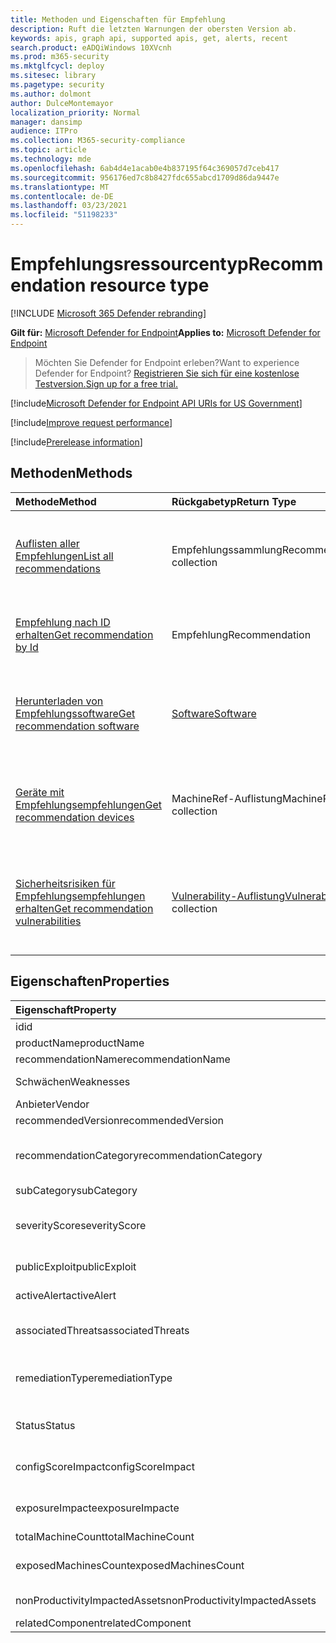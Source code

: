 ```yaml
---
title: Methoden und Eigenschaften für Empfehlung
description: Ruft die letzten Warnungen der obersten Version ab.
keywords: apis, graph api, supported apis, get, alerts, recent
search.product: eADQiWindows 10XVcnh
ms.prod: m365-security
ms.mktglfcycl: deploy
ms.sitesec: library
ms.pagetype: security
ms.author: dolmont
author: DulceMontemayor
localization_priority: Normal
manager: dansimp
audience: ITPro
ms.collection: M365-security-compliance
ms.topic: article
ms.technology: mde
ms.openlocfilehash: 6ab4d4e1acab0e4b837195f64c369057d7ceb417
ms.sourcegitcommit: 956176ed7c8b8427fdc655abcd1709d86da9447e
ms.translationtype: MT
ms.contentlocale: de-DE
ms.lasthandoff: 03/23/2021
ms.locfileid: "51198233"
---
```

# <a name="recommendation-resource-type"></a><span data-ttu-id="d7f0b-104">Empfehlungsressourcentyp</span><span class="sxs-lookup"><span data-stu-id="d7f0b-104">Recommendation resource type</span></span>

[!INCLUDE [Microsoft 365 Defender rebranding](../../includes/microsoft-defender.md)]


<span data-ttu-id="d7f0b-105">**Gilt für:** [Microsoft Defender for Endpoint](https://go.microsoft.com/fwlink/?linkid=2154037)</span><span class="sxs-lookup"><span data-stu-id="d7f0b-105">**Applies to:** [Microsoft Defender for Endpoint](https://go.microsoft.com/fwlink/?linkid=2154037)</span></span>

> <span data-ttu-id="d7f0b-106">Möchten Sie Defender for Endpoint erleben?</span><span class="sxs-lookup"><span data-stu-id="d7f0b-106">Want to experience Defender for Endpoint?</span></span> [<span data-ttu-id="d7f0b-107">Registrieren Sie sich für eine kostenlose Testversion.</span><span class="sxs-lookup"><span data-stu-id="d7f0b-107">Sign up for a free trial.</span></span>](https://www.microsoft.com/microsoft-365/windows/microsoft-defender-atp?ocid=docs-wdatp-exposedapis-abovefoldlink) 

[!include[Microsoft Defender for Endpoint API URIs for US Government](../../includes/microsoft-defender-api-usgov.md)]

[!include[Improve request performance](../../includes/improve-request-performance.md)]


[!include[Prerelease information](../../includes/prerelease.md)]

## <a name="methods"></a><span data-ttu-id="d7f0b-108">Methoden</span><span class="sxs-lookup"><span data-stu-id="d7f0b-108">Methods</span></span>
<span data-ttu-id="d7f0b-109">Methode</span><span class="sxs-lookup"><span data-stu-id="d7f0b-109">Method</span></span> |<span data-ttu-id="d7f0b-110">Rückgabetyp</span><span class="sxs-lookup"><span data-stu-id="d7f0b-110">Return Type</span></span> |<span data-ttu-id="d7f0b-111">Beschreibung</span><span class="sxs-lookup"><span data-stu-id="d7f0b-111">Description</span></span>
:---|:---|:---
[<span data-ttu-id="d7f0b-112">Auflisten aller Empfehlungen</span><span class="sxs-lookup"><span data-stu-id="d7f0b-112">List all recommendations</span></span>](get-all-recommendations.md) | <span data-ttu-id="d7f0b-113">Empfehlungssammlung</span><span class="sxs-lookup"><span data-stu-id="d7f0b-113">Recommendation collection</span></span> | <span data-ttu-id="d7f0b-114">Ruft eine Liste aller Sicherheitsempfehlungen ab, die die Organisation betreffen</span><span class="sxs-lookup"><span data-stu-id="d7f0b-114">Retrieves a list of all security recommendations affecting the organization</span></span>
[<span data-ttu-id="d7f0b-115">Empfehlung nach ID erhalten</span><span class="sxs-lookup"><span data-stu-id="d7f0b-115">Get recommendation by Id</span></span>](get-recommendation-by-id.md) | <span data-ttu-id="d7f0b-116">Empfehlung</span><span class="sxs-lookup"><span data-stu-id="d7f0b-116">Recommendation</span></span> | <span data-ttu-id="d7f0b-117">Ruft eine Sicherheitsempfehlung nach ihrer ID ab</span><span class="sxs-lookup"><span data-stu-id="d7f0b-117">Retrieves a security recommendation by its ID</span></span>
[<span data-ttu-id="d7f0b-118">Herunterladen von Empfehlungssoftware</span><span class="sxs-lookup"><span data-stu-id="d7f0b-118">Get recommendation software</span></span>](get-recommendation-software.md)| [<span data-ttu-id="d7f0b-119">Software</span><span class="sxs-lookup"><span data-stu-id="d7f0b-119">Software</span></span>](software.md) | <span data-ttu-id="d7f0b-120">Ruft eine Sicherheitsempfehlung im Zusammenhang mit einer bestimmten Software ab</span><span class="sxs-lookup"><span data-stu-id="d7f0b-120">Retrieves a security recommendation related to a specific software</span></span>
[<span data-ttu-id="d7f0b-121">Geräte mit Empfehlungsempfehlungen</span><span class="sxs-lookup"><span data-stu-id="d7f0b-121">Get recommendation devices</span></span>](get-recommendation-machines.md)|<span data-ttu-id="d7f0b-122">MachineRef-Auflistung</span><span class="sxs-lookup"><span data-stu-id="d7f0b-122">MachineRef collection</span></span> | <span data-ttu-id="d7f0b-123">Ruft eine Liste der Geräte ab, die der Sicherheitsempfehlung zugeordnet sind</span><span class="sxs-lookup"><span data-stu-id="d7f0b-123">Retrieves a list of devices associated with the security recommendation</span></span>
[<span data-ttu-id="d7f0b-124">Sicherheitsrisiken für Empfehlungsempfehlungen erhalten</span><span class="sxs-lookup"><span data-stu-id="d7f0b-124">Get recommendation vulnerabilities</span></span>](get-recommendation-vulnerabilities.md) | <span data-ttu-id="d7f0b-125">[Vulnerability-Auflistung](vulnerability.md)</span><span class="sxs-lookup"><span data-stu-id="d7f0b-125">[Vulnerability](vulnerability.md) collection</span></span> | <span data-ttu-id="d7f0b-126">Ruft eine Liste der Sicherheitsrisiken ab, die der Sicherheitsempfehlung zugeordnet sind</span><span class="sxs-lookup"><span data-stu-id="d7f0b-126">Retrieves a list of vulnerabilities associated with the security recommendation</span></span>


## <a name="properties"></a><span data-ttu-id="d7f0b-127">Eigenschaften</span><span class="sxs-lookup"><span data-stu-id="d7f0b-127">Properties</span></span>
<span data-ttu-id="d7f0b-128">Eigenschaft</span><span class="sxs-lookup"><span data-stu-id="d7f0b-128">Property</span></span> |   <span data-ttu-id="d7f0b-129">Typ</span><span class="sxs-lookup"><span data-stu-id="d7f0b-129">Type</span></span>   |   <span data-ttu-id="d7f0b-130">Beschreibung</span><span class="sxs-lookup"><span data-stu-id="d7f0b-130">Description</span></span>
:---|:---|:---
<span data-ttu-id="d7f0b-131">id</span><span class="sxs-lookup"><span data-stu-id="d7f0b-131">id</span></span> | <span data-ttu-id="d7f0b-132">String</span><span class="sxs-lookup"><span data-stu-id="d7f0b-132">String</span></span> | <span data-ttu-id="d7f0b-133">Empfehlungs-ID</span><span class="sxs-lookup"><span data-stu-id="d7f0b-133">Recommendation ID</span></span>
<span data-ttu-id="d7f0b-134">productName</span><span class="sxs-lookup"><span data-stu-id="d7f0b-134">productName</span></span> | <span data-ttu-id="d7f0b-135">String</span><span class="sxs-lookup"><span data-stu-id="d7f0b-135">String</span></span> | <span data-ttu-id="d7f0b-136">Verwandter Softwarename</span><span class="sxs-lookup"><span data-stu-id="d7f0b-136">Related software name</span></span>  
<span data-ttu-id="d7f0b-137">recommendationName</span><span class="sxs-lookup"><span data-stu-id="d7f0b-137">recommendationName</span></span> | <span data-ttu-id="d7f0b-138">String</span><span class="sxs-lookup"><span data-stu-id="d7f0b-138">String</span></span> | <span data-ttu-id="d7f0b-139">Empfehlungsname</span><span class="sxs-lookup"><span data-stu-id="d7f0b-139">Recommendation name</span></span>
<span data-ttu-id="d7f0b-140">Schwächen</span><span class="sxs-lookup"><span data-stu-id="d7f0b-140">Weaknesses</span></span> | <span data-ttu-id="d7f0b-141">Long</span><span class="sxs-lookup"><span data-stu-id="d7f0b-141">Long</span></span> | <span data-ttu-id="d7f0b-142">Anzahl der erkannten Sicherheitsrisiken</span><span class="sxs-lookup"><span data-stu-id="d7f0b-142">Number of discovered vulnerabilities</span></span>
<span data-ttu-id="d7f0b-143">Anbieter</span><span class="sxs-lookup"><span data-stu-id="d7f0b-143">Vendor</span></span> | <span data-ttu-id="d7f0b-144">String</span><span class="sxs-lookup"><span data-stu-id="d7f0b-144">String</span></span> | <span data-ttu-id="d7f0b-145">Verwandter Herstellername</span><span class="sxs-lookup"><span data-stu-id="d7f0b-145">Related vendor name</span></span>
<span data-ttu-id="d7f0b-146">recommendedVersion</span><span class="sxs-lookup"><span data-stu-id="d7f0b-146">recommendedVersion</span></span> | <span data-ttu-id="d7f0b-147">String</span><span class="sxs-lookup"><span data-stu-id="d7f0b-147">String</span></span> | <span data-ttu-id="d7f0b-148">Empfohlene Version</span><span class="sxs-lookup"><span data-stu-id="d7f0b-148">Recommended version</span></span>
<span data-ttu-id="d7f0b-149">recommendationCategory</span><span class="sxs-lookup"><span data-stu-id="d7f0b-149">recommendationCategory</span></span> | <span data-ttu-id="d7f0b-150">String</span><span class="sxs-lookup"><span data-stu-id="d7f0b-150">String</span></span> | <span data-ttu-id="d7f0b-151">Empfehlungskategorie.</span><span class="sxs-lookup"><span data-stu-id="d7f0b-151">Recommendation category.</span></span> <span data-ttu-id="d7f0b-152">Mögliche Werte sind: "Accounts", "Application", "Network", "OS", "SecurityStack</span><span class="sxs-lookup"><span data-stu-id="d7f0b-152">Possible values are: "Accounts", "Application", "Network", "OS", "SecurityStack</span></span>
<span data-ttu-id="d7f0b-153">subCategory</span><span class="sxs-lookup"><span data-stu-id="d7f0b-153">subCategory</span></span> | <span data-ttu-id="d7f0b-154">String</span><span class="sxs-lookup"><span data-stu-id="d7f0b-154">String</span></span> | <span data-ttu-id="d7f0b-155">Empfehlungsunterkategorie</span><span class="sxs-lookup"><span data-stu-id="d7f0b-155">Recommendation sub-category</span></span>
<span data-ttu-id="d7f0b-156">severityScore</span><span class="sxs-lookup"><span data-stu-id="d7f0b-156">severityScore</span></span> | <span data-ttu-id="d7f0b-157">Gleitkommawert mit doppelter Genauigkeit</span><span class="sxs-lookup"><span data-stu-id="d7f0b-157">Double</span></span> | <span data-ttu-id="d7f0b-158">Potenzielle Auswirkungen der Konfiguration auf die Microsoft Secure Score for Devices (1-10) der Organisation</span><span class="sxs-lookup"><span data-stu-id="d7f0b-158">Potential impact of the configuration to the organization's Microsoft Secure Score for Devices (1-10)</span></span>
<span data-ttu-id="d7f0b-159">publicExploit</span><span class="sxs-lookup"><span data-stu-id="d7f0b-159">publicExploit</span></span> | <span data-ttu-id="d7f0b-160">Boolescher Wert</span><span class="sxs-lookup"><span data-stu-id="d7f0b-160">Boolean</span></span> | <span data-ttu-id="d7f0b-161">Öffentlicher Exploit ist verfügbar</span><span class="sxs-lookup"><span data-stu-id="d7f0b-161">Public exploit is available</span></span> 
<span data-ttu-id="d7f0b-162">activeAlert</span><span class="sxs-lookup"><span data-stu-id="d7f0b-162">activeAlert</span></span> | <span data-ttu-id="d7f0b-163">Boolescher Wert</span><span class="sxs-lookup"><span data-stu-id="d7f0b-163">Boolean</span></span> | <span data-ttu-id="d7f0b-164">Dieser Empfehlung ist eine aktive Warnung zugeordnet.</span><span class="sxs-lookup"><span data-stu-id="d7f0b-164">Active alert is associated with this recommendation</span></span>
<span data-ttu-id="d7f0b-165">associatedThreats</span><span class="sxs-lookup"><span data-stu-id="d7f0b-165">associatedThreats</span></span> | <span data-ttu-id="d7f0b-166">String collection</span><span class="sxs-lookup"><span data-stu-id="d7f0b-166">String collection</span></span> | <span data-ttu-id="d7f0b-167">Dieser Empfehlung ist der Bericht zur Bedrohungsanalyse zugeordnet.</span><span class="sxs-lookup"><span data-stu-id="d7f0b-167">Threat analytics report is associated with this recommendation</span></span>
<span data-ttu-id="d7f0b-168">remediationType</span><span class="sxs-lookup"><span data-stu-id="d7f0b-168">remediationType</span></span> | <span data-ttu-id="d7f0b-169">String</span><span class="sxs-lookup"><span data-stu-id="d7f0b-169">String</span></span> | <span data-ttu-id="d7f0b-170">Behebungstyp.</span><span class="sxs-lookup"><span data-stu-id="d7f0b-170">Remediation type.</span></span> <span data-ttu-id="d7f0b-171">Mögliche Werte sind: "ConfigurationChange","Update","Upgrade","Uninstall"</span><span class="sxs-lookup"><span data-stu-id="d7f0b-171">Possible values are: "ConfigurationChange","Update","Upgrade","Uninstall"</span></span>
<span data-ttu-id="d7f0b-172">Status</span><span class="sxs-lookup"><span data-stu-id="d7f0b-172">Status</span></span> | <span data-ttu-id="d7f0b-173">Enum</span><span class="sxs-lookup"><span data-stu-id="d7f0b-173">Enum</span></span> | <span data-ttu-id="d7f0b-174">Empfehlungsausnahmestatus.</span><span class="sxs-lookup"><span data-stu-id="d7f0b-174">Recommendation exception status.</span></span> <span data-ttu-id="d7f0b-175">Mögliche Werte sind: "Aktiv" und "Ausnahme"</span><span class="sxs-lookup"><span data-stu-id="d7f0b-175">Possible values are: "Active" and "Exception"</span></span>
<span data-ttu-id="d7f0b-176">configScoreImpact</span><span class="sxs-lookup"><span data-stu-id="d7f0b-176">configScoreImpact</span></span> | <span data-ttu-id="d7f0b-177">Gleitkommawert mit doppelter Genauigkeit</span><span class="sxs-lookup"><span data-stu-id="d7f0b-177">Double</span></span> | <span data-ttu-id="d7f0b-178">Auswirkungen von Microsoft Secure Score für Geräte</span><span class="sxs-lookup"><span data-stu-id="d7f0b-178">Microsoft Secure Score for Devices impact</span></span>
<span data-ttu-id="d7f0b-179">exposureImpacte</span><span class="sxs-lookup"><span data-stu-id="d7f0b-179">exposureImpacte</span></span> | <span data-ttu-id="d7f0b-180">Gleitkommawert mit doppelter Genauigkeit</span><span class="sxs-lookup"><span data-stu-id="d7f0b-180">Double</span></span> | <span data-ttu-id="d7f0b-181">Auswirkung der Belichtungsergebnis</span><span class="sxs-lookup"><span data-stu-id="d7f0b-181">Exposure score impact</span></span>
<span data-ttu-id="d7f0b-182">totalMachineCount</span><span class="sxs-lookup"><span data-stu-id="d7f0b-182">totalMachineCount</span></span> | <span data-ttu-id="d7f0b-183">Long</span><span class="sxs-lookup"><span data-stu-id="d7f0b-183">Long</span></span> | <span data-ttu-id="d7f0b-184">Anzahl der installierten Geräte</span><span class="sxs-lookup"><span data-stu-id="d7f0b-184">Number of installed devices</span></span>
<span data-ttu-id="d7f0b-185">exposedMachinesCount</span><span class="sxs-lookup"><span data-stu-id="d7f0b-185">exposedMachinesCount</span></span> | <span data-ttu-id="d7f0b-186">Long</span><span class="sxs-lookup"><span data-stu-id="d7f0b-186">Long</span></span> | <span data-ttu-id="d7f0b-187">Anzahl der installierten Geräte, die Sicherheitsrisiken ausgesetzt sind</span><span class="sxs-lookup"><span data-stu-id="d7f0b-187">Number of installed devices that are exposed to vulnerabilities</span></span>
<span data-ttu-id="d7f0b-188">nonProductivityImpactedAssets</span><span class="sxs-lookup"><span data-stu-id="d7f0b-188">nonProductivityImpactedAssets</span></span> | <span data-ttu-id="d7f0b-189">Long</span><span class="sxs-lookup"><span data-stu-id="d7f0b-189">Long</span></span> | <span data-ttu-id="d7f0b-190">Anzahl der geräte, die nicht betroffen sind</span><span class="sxs-lookup"><span data-stu-id="d7f0b-190">Number of devices which are not affected</span></span>  
<span data-ttu-id="d7f0b-191">relatedComponent</span><span class="sxs-lookup"><span data-stu-id="d7f0b-191">relatedComponent</span></span> | <span data-ttu-id="d7f0b-192">String</span><span class="sxs-lookup"><span data-stu-id="d7f0b-192">String</span></span> |  <span data-ttu-id="d7f0b-193">Verwandte Softwarekomponente</span><span class="sxs-lookup"><span data-stu-id="d7f0b-193">Related software component</span></span>
